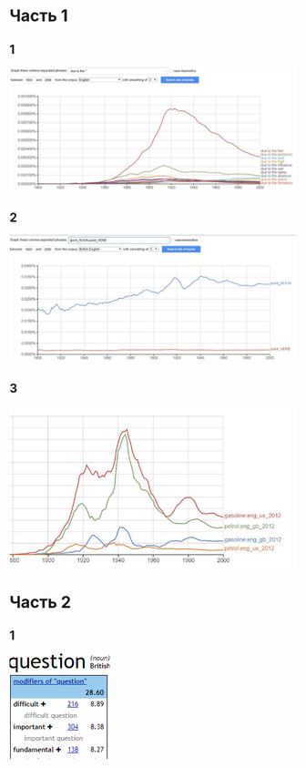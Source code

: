 # Часть 1
## 1
![](https://github.com/lizzzatarasova/hw6/blob/master/%D0%A1%D0%BD%D0%B8%D0%BC%D0%BE%D0%BA.JPG?raw=true)

## 2
![](https://github.com/lizzzatarasova/hw6/blob/master/%D0%A1%D0%BD%D0%B8%D0%BC%D0%BE%D0%BA1.JPG?raw=true)

## 3
![](https://github.com/lizzzatarasova/hw6/blob/master/%D0%A1%D0%BD%D0%B8%D0%BC%D0%BE%D0%BA2.JPG?raw=true)

# Часть 2
## 1
![](https://github.com/lizzzatarasova/hw6/blob/master/%D0%BF%D0%B5%D0%BA%D1%83%D0%B2%D0%B2%D1%82%D0%BE%D1%80.PNG?raw=true)
